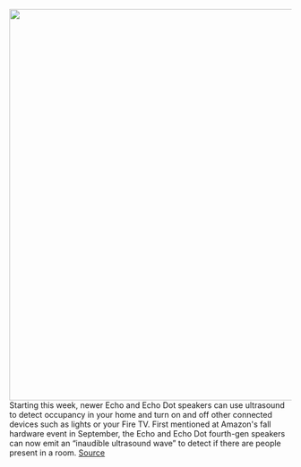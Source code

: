 <img src='https://cdn.vox-cdn.com/thumbor/bL7cSQkrt1owW_-D-vpwT9b6_EQ=/0x0:2050x1367/1200x800/filters:focal(858x764:1186x1092)/cdn.vox-cdn.com/uploads/chorus_image/image/70135911/dseifert_201025_4263_00014.0.0.jpg' width='700px' /><br/>
Starting this week, newer Echo and Echo Dot speakers can use ultrasound to detect occupancy in your home and turn on and off other connected devices such as lights or your Fire TV. First mentioned at Amazon's fall hardware event in September, the Echo and Echo Dot fourth-gen speakers can now emit an “inaudible ultrasound wave” to detect if there are people present in a room.
<a href='https://www.theverge.com/2021/11/12/22779044/amazon-echo-speakers-ultrasound-people-detection'> Source <a/>